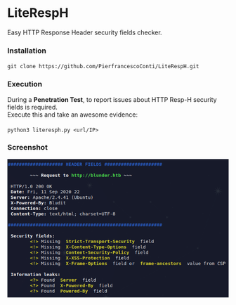 # LiteRespH
Easy HTTP Response Header security fields checker.<br>

### Installation
`git clone https://github.com/PierfrancescoConti/LiteRespH.git`<br>

### Execution
During a **Penetration Test**, to report issues about HTTP Resp-H security fields is required.<br>
Execute this and take an awesome evidence:<br><br>
`python3 literesph.py <url/IP>`<br>

### Screenshot

![Screenshot](Screenshot.png)
